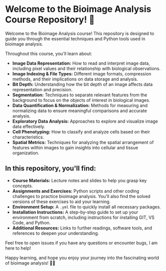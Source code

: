 # Welcome to the Bioimage Analysis Course Repository! 🎉

Welcome to the Bioimage Analysis course! This repository is designed to guide you through the essential techniques and Python tools used in bioimage analysis.

Throughout this course, you'll learn about:

- **Image Data Representation:** How to read and interpret image data, including pixel values and their relationship with biological observations.
- **Image Indexing & File Types:** Different image formats, compression methods, and their implications on data storage and analysis.
- **Bit Depth:** Understanding how the bit depth of an image affects data representation and precision.
- **Segmentation:** Techniques to separate relevant features from the background to focus on the objects of interest in biological images.
- **Data Quantification & Normalization:** Methods for measuring and normalizing data to ensure meaningful comparisons and accurate analysis.
- **Exploratory Data Analysis:** Approaches to explore and visualize image data effectively.
- **Cell Phenotyping:** How to classify and analyze cells based on their characteristics.
- **Spatial Metrics:** Techniques for analyzing the spatial arrangement of features within images to gain insights into cellular and tissue organization.

## In this repository, you'll find:

- **Course Materials:** Lecture notes and slides to help you grasp key concepts.
- **Assignments and Exercises:** Python scripts and other coding challenges to practice bioimage analysis. You'll also find the solved versions of these exercises to aid your learning.
- **Environment Setup:** A `.yml` file to quickly install all necessary packages.
- **Installation Instructions:** A step-by-step guide to set up your environment from scratch, including instructions for installing GIT, VS Code, and Python.
- **Additional Resources:** Links to further readings, software tools, and references to deepen your understanding.

Feel free to open issues if you have any questions or encounter bugs, I am here to help!

Happy learning, and hope you enjoy your journey into the fascinating world of bioimage analysis! 🌱🔬
